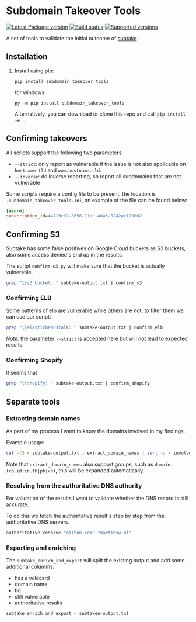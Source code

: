 # Subdomain Takeover Tools

[![Latest Package version](https://badge.fury.io/py/subdomain-takeover-tools.svg)](https://badge.fury.io/py/subdomain-takeover-tools)
[![Build status](https://img.shields.io/pypi/status/subdomain_takeover_tools.svg?maxAge=2592000)](https://pypi.python.org/pypi/subdomain_takeover_tools)
[![Supported versions](https://img.shields.io/pypi/pyversions/subdomain_takeover_tools.svg?maxAge=2592000)](https://pypi.python.org/pypi/subdomain_takeover_tools)

A set of tools to validate the initial outcome of [subtake](https://github.com/jakejarvis/subtake).

## Installation

1. Install using pip:

   ``pip install subdomain_takeover_tools``

   for windows:

   ``py -m pip install subdomain_takeover_tools``

   Alternatively, you can download or clone this repo and call ``pip install -e .``.

## Confirming takeovers

All scripts support the following two parameters:

- `--strict`:  only report as vulnerable if the issue is not also applicable on `hostname.tld` and `www.hostname.tld`.
- `--inverse`: do inverse reporting, so report all subdomains that are not vulnerable

Some scripts require a config file to be present, the location is `.subdomain_takeover_tools.ini`, an example of the file can be found below:

```ini
[azure]
subscription_id=44713cf2-8656-11ec-a8a3-0242ac120002
```

## Confirming S3

Subtake has some false positives on Google Cloud buckets as S3 buckets, also some access denied's end up in the results.

The script `confirm-s3.py` will make sure that the bucket is actually vulnerable.

```bash
grep "\[s3 bucket: " subtake-output.txt | confirm_s3
```

### Confirming ELB

Some patterns of elb are vulnerable while others are not, to filter them we can use our script:

```bash
grep "\[elasticbeanstalk: " subtake-output.txt | confirm_elb
```

*Note:* the parameter `--strict` is accepted here but will not lead to expected results.

### Confirming Shopify

It seems that

```bash
grep "\[shopify: " subtake-output.txt | confirm_shopify
```

## Separate tools

### Extracting domain names

As part of my process I want to know the domains involved in my findings.

Example usage:

```bash
cut -f3 < subtake-output.txt | extract_domain_names | sort -u > involved.domains
```

Note that `extract_domain_names` also support groups, such as `domain.(co.id|in.th|ph|vn)`, this will be expanded automatically.

### Resolving from the authoritative DNS authority

For validation of the results I want to validate whether the DNS record is still accurate.

To do this we fetch the authoritative result's step by step from the authoritative DNS servers.

```bash
authoritative_resolve "github.com" "martinvw.nl"
```

### Exporting and enriching

The `subtake_enrich_and_export` will split the existing output and add some additional columms:

- has a wildcard
- domain name
- tld
- still vulnerable
- authoritative results

```bash
subtake_enrich_and_export < subtakee-output.txt
```
